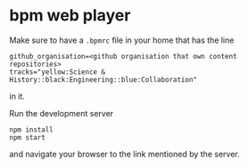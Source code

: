 bpm web player
==============

Make sure to have a `.bpmrc` file in your home that has the line
```
github_organisation=<github organisation that own content repositories>
tracks="yellow:Science & History::black:Engineering::blue:Collaboration"
```
in it.

Run the development server
```
npm install
npm start
```

and navigate your browser to the link mentioned by the server.

